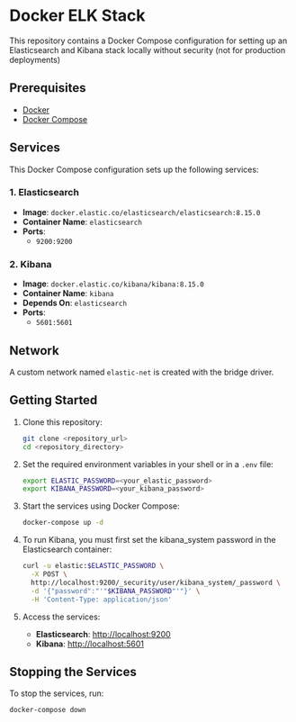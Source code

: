 # Docker ELK Stack

This repository contains a Docker Compose configuration for setting up an Elasticsearch and Kibana stack locally without security (not for production deployments)

## Prerequisites

- [Docker](https://www.docker.com/get-started)
- [Docker Compose](https://docs.docker.com/compose/install/)

## Services

This Docker Compose configuration sets up the following services:

### 1. Elasticsearch

- **Image**: `docker.elastic.co/elasticsearch/elasticsearch:8.15.0`
- **Container Name**: `elasticsearch`
- **Ports**: 
  - `9200:9200`

### 2. Kibana

- **Image**: `docker.elastic.co/kibana/kibana:8.15.0`
- **Container Name**: `kibana`
- **Depends On**: `elasticsearch`
- **Ports**: 
  - `5601:5601`

## Network

A custom network named `elastic-net` is created with the bridge driver.

## Getting Started

1. Clone this repository:

    ```sh
    git clone <repository_url>
    cd <repository_directory>
    ```

2. Set the required environment variables in your shell or in a `.env` file:

    ```sh
    export ELASTIC_PASSWORD=<your_elastic_password>
    export KIBANA_PASSWORD=<your_kibana_password>
    ```

3. Start the services using Docker Compose:

    ```sh
    docker-compose up -d
    ```

4. To run Kibana, you must first set the kibana_system password in the Elasticsearch container:

    ```sh
    curl -u elastic:$ELASTIC_PASSWORD \
      -X POST \
      http://localhost:9200/_security/user/kibana_system/_password \
      -d '{"password":"'"$KIBANA_PASSWORD"'"}' \
      -H 'Content-Type: application/json'
    ```

5. Access the services:

    - **Elasticsearch**: [http://localhost:9200](http://localhost:9200)
    - **Kibana**: [http://localhost:5601](http://localhost:5601)

## Stopping the Services

To stop the services, run:

```sh
docker-compose down
```